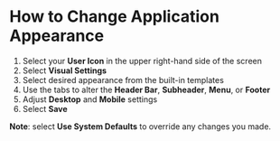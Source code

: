 # How to Change Application Appearance

1. Select your **User Icon** in the upper right-hand side of the screen
2. Select **Visual Settings**
3. Select desired appearance from the built-in templates
4. Use the tabs to alter the **Header Bar**, **Subheader**, **Menu**, or **Footer**
5. Adjust **Desktop** and **Mobile** settings
6. Select **Save**

**Note**: select **Use System Defaults** to override any changes you made.
